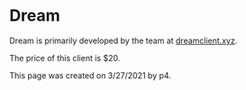 # Dream

Dream is primarily developed by the team at [dreamclient.xyz](https://dreamclient.xyz).

The price of this client is $20.



This page was created on 3/27/2021 by p4.[  
](https://minecraftclients.gitbook.io/minecraftclients-faq/ghost-clients/premium)


